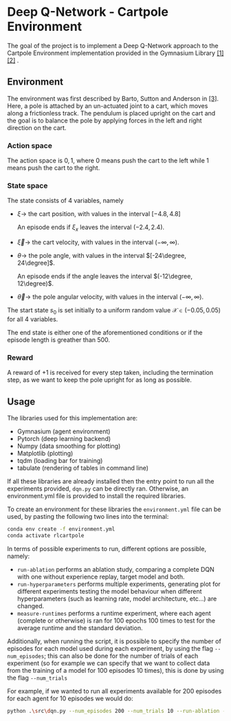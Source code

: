 # Deep Q-Network - Cartpole Environment

The goal of the project is to implement a Deep Q-Network approach to the Cartpole Environment implementation provided in the Gymnasium Library
[[1]](https://github.com/Farama-Foundation/Gymnasium)
[[2]](https://www.gymlibrary.dev/environments/classic_control/cart_pole/) .

## Environment

The environment was first described by Barto, Sutton and Anderson in [[3]](https://ieeexplore.ieee.org/document/6313077).
Here, a pole is attached by an un-actuated joint to a cart, which moves along a frictionless track.
The pendulum is placed upright on the cart and the goal is to balance the pole by applying forces in the left and right direction on the cart.

### Action space

The action space is ${0, 1}$, where $0$ means push the cart to the left while $1$ means push the cart to the right.

### State space

The state consists of 4 variables, namely

- $\xi \rightarrow$ the cart position, with values in the interval $[-4.8, 4.8]$

    An episode ends if $\xi_x$ leaves the interval $(-2.4, 2.4)$.

- $\vec{\xi} \rightarrow$ the cart velocity, with values in the interval $(-\infty, \infty)$.

- $\theta \rightarrow$ the pole angle, with values in the interval $[-24\degree, 24\degree]$.

    An episode ends if the angle leaves the interval $(-12\degree, 12\degree)$.

- $\vec{\theta} \rightarrow$ the pole angular velocity, with values in the interval $(-\infty, \infty)$.

The start state $s_0$ is set initially to a uniform random value $\mathcal{X} \in (-0.05, 0.05)$ for all 4 variables.

The end state is either one of the aforementioned conditions or if the episode length is greather than 500.

### Reward

A reward of $+1$ is received for every step taken, including the termination step, as we want to keep the pole upright for as long as possible.

## Usage

The libraries used for this implementation are:

- Gymnasium   (agent environment)
- Pytorch     (deep learning backend)
- Numpy       (data smoothing for plotting)
- Matplotlib  (plotting)
- tqdm        (loading bar for training)
- tabulate    (rendering of tables in command line)

If all these libraries are already installed then the entry point to run all the experiments provided, ```dqn.py``` can be directly ran. Otherwise, an environment.yml file is provided to install the required libraries.

To create an environment for these libraries the ```environment.yml``` file can be used, by pasting the following two lines into the terminal:

```bash
conda env create -f environment.yml
conda activate rlcartpole
```

In terms of possible experiments to run, different options are possible, namely:

- ```run-ablation``` performs an ablation study, comparing a complete DQN with one without experience replay, target model and both.
- ```run-hyperparameters``` performs multiple experiments, generating plot for different experiments testing the model behaviour when different hyperparameters (such as learning rate, model architecture, etc...) are changed.
- ```measure-runtimes``` performs a runtime experiment, where each agent (complete or otherwise) is ran for 100 epochs 100 times to test for the average runtime and the standard deviation.

Additionally, when running the script, it is possible to specify the number of episodes for each model used during each experiment, by using the flag ```--num_episodes```; this can also be done for the number of trials of each experiment (so for example we can specify that we want to collect data from the training of a model for 100 episodes 10 times), this is done by using the flag ```--num_trials```

For example, if we wanted to run all experiments available for 200 episodes for each agent for 10 episodes we would do:

```bash
python .\src\dqn.py --num_episodes 200 --num_trials 10 --run-ablation --run_hyperparameters --measure-runtimes
```
